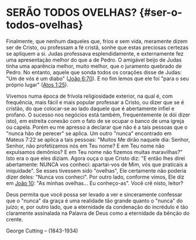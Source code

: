 # SERÃO TODOS OVELHAS? {#ser-o-todos-ovelhas}

Finalmente, que nenhum daqueles que, frios e sem vida, meramente dizem ser de Cristo, ou professam a fé cristã, sonhe que estas preciosas certezas se apliquem a si. Judas professava esplendidamente, e externamente fez uma apresentação melhor do que a de Pedro. O amigável beijo de Judas tinha uma aparência melhor, muito melhor, que o juramento quebrado de Pedro. No entanto, aquele que sonda todos os corações disse de Judas: &quot;Um de vós é um diabo&quot; ([João 6:70](http://bibliaonline.com.br/acf/jo/6/70)). E no fim lemos que ele foi &quot;para o seu próprio lugar&quot; ([Atos 1:25](http://bibliaonline.com.br/acf/atos/1/25)).

Vivemos numa época de frívola religiosidade exterior, na qual é, com frequência, mais fácil e mais popular professar a Cristo, ou dizer que se é cristão, do que colocar-se ao lado daquele que é abertamente infiel e profano. O sucesso nos negócios está também, frequentemente (e dói dizer isto), em estreita conexão com o fato de se ocupar o banco de uma igreja ou capela. Porém eu me apresso a declarar que não é a tais pessoas que o &quot;nunca hão de perecer&quot; se aplica. Um outro &quot;nunca&quot; encontrado em Mateus 7:22 se aplica a tais pessoas: &quot;Muitos Me dirão naquele dia: Senhor, Senhor, não profetizamos nós em Teu nome? E em Teu nome não expulsamos demônios? E em Teu nome não fizemos muitas maravilhas?&quot; Isto era o que eles diziam. Agora ouça o que Cristo diz: &quot;E então lhes direi abertamente: NUNCA vos conheci: apartai-vos de Mim, vós que praticais a iniquidade&quot;. Se esses tivessem sido &quot;ovelhas&quot;, Ele certamente não poderia dizer deles: &quot;Nunca vos conheci&quot;. Por outro lado, conforme vimos, Ele diz em [João 10](http://bibliaonline.com.br/acf/jo/10): &quot;As minhas ovelhas... Eu conheço-as&quot;. Você crê nisto, leitor?

Deus permita que você possa ser levado a ver e sinceramente confessar que o &quot;nunca&quot; da graça é uma realidade tão grande quanto o &quot;nunca&quot; do juízo; e, por outro lado, que a eternidade da condenação do incrédulo é tão claramente assinalada na Palavra de Deus como a eternidade da bênção do crente.

George Cutting – (1843-1934)